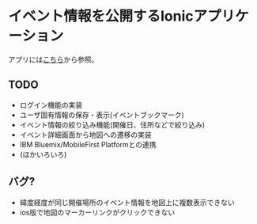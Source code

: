 # イベント情報を公開するIonicアプリケーション
アプリには[こちら](http://david3080.github.io/IonicEventApp)から参照。

## TODO
- ログイン機能の実装
- ユーザ固有情報の保存・表示(イベントブックマーク)
- イベント情報の絞り込み機能(開催日、住所などで絞り込み)
- イベント詳細画面から地図への遷移の実装
- IBM Bluemix/MobileFirst Platformとの連携
- (ほかいろいろ)

## バグ?
- 緯度経度が同じ開催場所のイベント情報を地図上に複数表示できない
- ios版で地図のマーカーリンクがクリックできない
